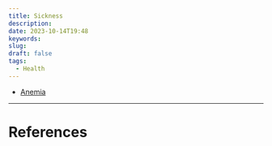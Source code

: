 ```yaml
---
title: Sickness
description: 
date: 2023-10-14T19:48
keywords: 
slug: 
draft: false
tags:
  - Health
---
```

- [Anemia](/notes/health/sickness/anemia)

---
# References
